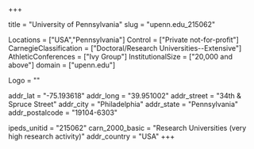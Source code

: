 
+++

title = "University of Pennsylvania"
slug = "upenn.edu_215062"

Locations = ["USA","Pennsylvania"]
Control = ["Private not-for-profit"]
CarnegieClassification = ["Doctoral/Research Universities--Extensive"]
AthleticConferences = ["Ivy Group"]
InstitutionalSize = ["20,000 and above"]
domain = ["upenn.edu"]

Logo = ""

addr_lat = "-75.193618"
addr_long = "39.951002"
addr_street = "34th & Spruce Street"
addr_city = "Philadelphia"
addr_state = "Pennsylvania"
addr_postalcode = "19104-6303"

ipeds_unitid = "215062"
carn_2000_basic = "Research Universities (very high research activity)"
addr_country = "USA"
+++
    
